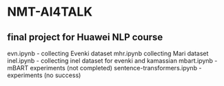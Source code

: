 # NMT-AI4TALK
## final project for Huawei NLP course
evn.ipynb - collecting Evenki dataset
mhr.ipynb collecting Mari dataset
inel.ipynb - collecting inel dataset for evenki and kamassian
mbart.ipynb - mBART experiments (not completed)
sentence-transformers.ipynb - experiments (no success)
